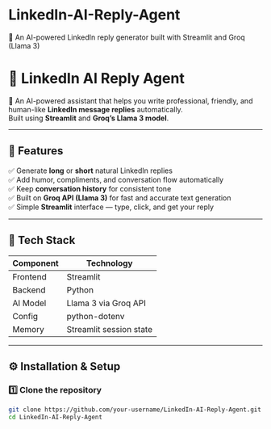 # LinkedIn-AI-Reply-Agent
🤖 An AI-powered LinkedIn reply generator built with Streamlit and Groq (Llama 3)
# 💬 LinkedIn AI Reply Agent

🤖 An AI-powered assistant that helps you write professional, friendly, and human-like **LinkedIn message replies** automatically.  
Built using **Streamlit** and **Groq’s Llama 3 model**.

---

## 🚀 Features
✅ Generate **long** or **short** natural LinkedIn replies  
✅ Add humor, compliments, and conversation flow automatically  
✅ Keep **conversation history** for consistent tone  
✅ Built on **Groq API (Llama 3)** for fast and accurate text generation  
✅ Simple **Streamlit** interface — type, click, and get your reply  

---

## 🧠 Tech Stack
| Component | Technology |
|------------|-------------|
| Frontend | Streamlit |
| Backend | Python |
| AI Model | Llama 3 via Groq API |
| Config | python-dotenv |
| Memory | Streamlit session state |

---

## ⚙️ Installation & Setup

### 1️⃣ Clone the repository
```bash
git clone https://github.com/your-username/LinkedIn-AI-Reply-Agent.git
cd LinkedIn-AI-Reply-Agent

